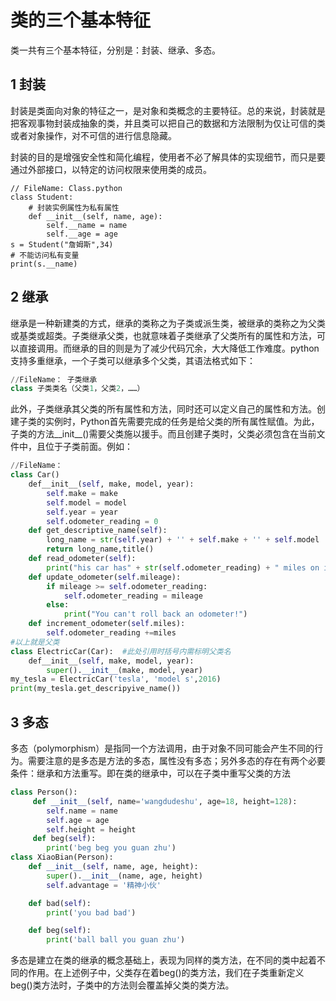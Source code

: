 # 类的三个基本特征
类一共有三个基本特征，分别是：封装、继承、多态。

## 1 封装
封装是类面向对象的特征之一，是对象和类概念的主要特征。总的来说，封装就是把客观事物封装成抽象的类，并且类可以把自己的数据和方法限制为仅让可信的类或者对象操作，对不可信的进行信息隐藏。

封装的目的是增强安全性和简化编程，使用者不必了解具体的实现细节，而只是要通过外部接口，以特定的访问权限来使用类的成员。

```pyhon
// FileName: Class.python
class Student:
    # 封装实例属性为私有属性
    def __init__(self, name, age):
        self.__name = name
        self.__age = age
s = Student("詹姆斯",34)    
# 不能访问私有变量
print(s.__name)

```

## 2 继承
继承是一种新建类的方式，继承的类称之为子类或派生类，被继承的类称之为父类或基类或超类。子类继承父类，也就意味着子类继承了父类所有的属性和方法，可以直接调用。而继承的目的则是为了减少代码冗余，大大降低工作难度。python支持多重继承，一个子类可以继承多个父类，其语法格式如下：
```python
//FileName： 子类继承
class 子类类名（父类1，父类2，……）
```
此外，子类继承其父类的所有属性和方法，同时还可以定义自己的属性和方法。创建子类的实例时，Python首先需要完成的任务是给父类的所有属性赋值。为此，子类的方法__init__()需要父类施以援手。而且创建子类时，父类必须包含在当前文件中，且位于子类前面。例如：
```python
//FileName：
class Car()
    def__init__(self, make, model, year):
        self.make = make
        self.model = model
        self.year = year
        self.odometer_reading = 0
    def get_descriptive_name(self):
        long_name = str(self.year) + '' + self.make + '' + self.model
        return long_name,title()
    def read_odometer(self):
        print("his car has" + str(self.odometer_reading) + " miles on it.")
    def update_odometer(self.mileage):
        if mileage >= self.odometer_reading:
            self.odometer_reading = mileage
        else:
            print("You can't roll back an odometer!")
    def increment_odometer(self.miles):
        self.odometer_reading +=miles
#以上就是父类
class ElectricCar(Car):  #此处引用时括号内需标明父类名
    def__init__(self, make, model, year):
        super().__init__(make, model, year)
my_tesla = ElectricCar('tesla', 'model s',2016)
print(my_tesla.get_descripyive_name()) 
```

## 3 多态
多态（polymorphism）是指同一个方法调用，由于对象不同可能会产生不同的行为。需要注意的是多态是方法的多态，属性没有多态；另外多态的存在有两个必要条件：继承和方法重写。即在类的继承中，可以在子类中重写父类的方法
```python
class Person():
     def __init__(self, name='wangdudeshu', age=18, height=128):
        self.name = name
        self.age = age
        self.height = height
     def beg(self):
        print('beg beg you guan zhu')
class XiaoBian(Person):
    def __init__(self, name, age, height):
        super().__init__(name, age, height)
        self.advantage = '精神小伙'

    def bad(self):
        print('you bad bad')

    def beg(self):
        print('ball ball you guan zhu')
```
多态是建立在类的继承的概念基础上，表现为同样的类方法，在不同的类中起着不同的作用。在上述例子中，父类存在着beg()的类方法，我们在子类重新定义beg()类方法时，子类中的方法则会覆盖掉父类的类方法。